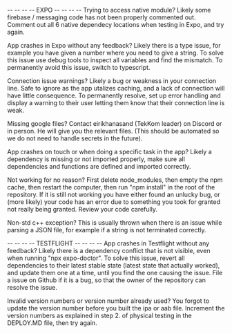 -- -- -- -- EXPO -- -- -- --
Trying to access native module?
Likely some firebase / messaging code has not been properly commented out.
Comment out all 6 native dependecy locations when testing in Expo, and try again.

App crashes in Expo without any feedback?
Likely there is a type issue, for example you have given a number where you need
to give a string. To solve this issue use debug tools to inspect all variables
and find the mismatch. To permanently avoid this issue, switch to typescript.

Connection issue warnings?
Likely a bug or weakness in your connection line. Safe to ignore as the app
utalizes caching, and a lack of connection will have little consequence. To
permanently resolve, set up error handling and display a warning to their user
letting them know that their connection line is weak.

Missing google files?
Contact eirikhanasand (TekKom leader) on Discord or in person. He will give you
the relevant files. (This should be automated so we do not need to handle
secrets in the future).

App crashes on touch or when doing a specific task in the app?
Likely a dependency is missing or not imported properly, make sure all
dependencies and functions are defined and imported correctly.

Not working for no reason?
First delete node_modules, then empty the npm cache, then restart the computer,
then run "npm install" in the root of the repository. If it is still not working
you have either found an unlucky bug, or (more likely) your code has an error
due to something you took for granted not really being granted. Review your code
carefully.

Non-std c++ exception?
This is usually thrown when there is an issue while parsing a JSON file, for
example if a string is not terminated correctly.

-- -- -- -- TESTFLIGHT -- -- -- --
App crashes in Testflight without any feedback?
Likely there is a dependency conflict that is not visible, even when running
"npx expo-doctor". To solve this issue, revert all dependencies to their latest
stable state (latest state that actually worked), and update them one at a time,
until you find the one causing the issue. File a issue on Github if it is a bug,
so that the owner of the repository can resolve the issue.

Invalid version numbers or version number already used?
You forgot to update the version number before you built the ipa or aab file.
Increment the version numbers as explained in step 2. of physical testing in the
DEPLOY.MD file, then try again.